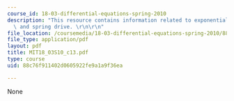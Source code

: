 ```yaml
---
course_id: 18-03-differential-equations-spring-2010
description: "This resource contains information related to exponential response formula\
  \ and spring drive. \r\n\r\n"
file_location: /coursemedia/18-03-differential-equations-spring-2010/88c76f911402d0605922fe9a1a9f36ea_MIT18_03S10_c13.pdf
file_type: application/pdf
layout: pdf
title: MIT18_03S10_c13.pdf
type: course
uid: 88c76f911402d0605922fe9a1a9f36ea

---
```

None